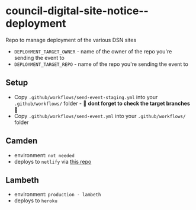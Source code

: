 # council-digital-site-notice--deployment

Repo to manage deployment of the various DSN sites

- `DEPLOYMENT_TARGET_OWNER` - name of the owner of the repo you're sending the event to
- `DEPLOYMENT_TARGET_REPO` - name of the repo you're sending the event to

## Setup

- Copy `.github/workflows/send-event-staging.yml` into your `.github/workflows/` folder - 🚨 **dont forget to check the target branches** 🚨
- Copy `.github/workflows/send-event.yml` into your `.github/workflows/` folder

## Camden

- environment: `not needed`
- deploys to `netlify` via [this repo](https://github.com/tpximpact/camden-digital-site-notice/)

## Lambeth

- environment: `production - lambeth`
- deploys to `heroku`
